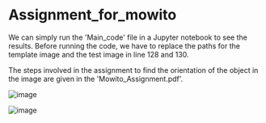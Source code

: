 # Assignment_for_mowito

We can simply run the 'Main_code' file in a Jupyter notebook to see the results.
Before running the code, we have to replace the paths for the template image and the test image in line 128 and 130.

The steps involved in the assignment to find the orientation of the object in the image are given in the 'Mowito_Assignment.pdf'.

![image](https://github.com/git-tarunkp/Assignment_for_mowito/assets/108211464/d71f936b-bf88-414b-a609-6a87964f6200)

![image](https://github.com/git-tarunkp/Assignment_for_mowito/assets/108211464/d8094d9f-2d84-4c80-9a9b-7f19b02e7815)

